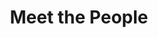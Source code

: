 ---
layout: people
order: 6
title: Meet the People
name: "Yuzhen Mao"
position: "Visiting Master Student"
current: true
headshot: "yuzhen.jpg"
google_scholar: "https://scholar.google.com/citations?user=9wKn1A0AAAAJ&hl=en"
bio: "I'm now a visting Computing Science M.Sc. student of Simon Fraser University, Canada. I am interested in leveraging my background in machine learning, 
    particularly transformer-based models, to reveal the regulatory mechanism of biological processes and disease progression. I earned a B.E. in Computer Science 
    and Technology from Zhejiang University and a B.S. in Computing Science from Simon Fraser University. When I am not in the lab, I love to explore nature."
twitter: ""
---
